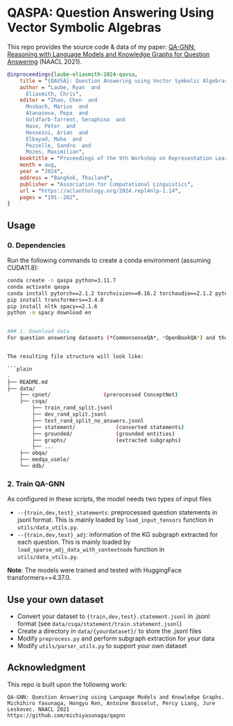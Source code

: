 # QASPA: Question Answering Using Vector Symbolic Algebras

This repo provides the source code & data of my paper: [QA-GNN: Reasoning with Language Models and Knowledge Graphs for Question Answering](https://arxiv.org/abs/2104.06378) (NAACL 2021).
```bib
@inproceedings{laube-eliasmith-2024-qavsa,
    title = "{QAVSA}: Question Answering using Vector Symbolic Algebras",
    author = "Laube, Ryan  and
      Eliasmith, Chris",
    editor = "Zhao, Chen  and
      Mosbach, Marius  and
      Atanasova, Pepa  and
      Goldfarb-Tarrent, Seraphina  and
      Hase, Peter  and
      Hosseini, Arian  and
      Elbayad, Maha  and
      Pezzelle, Sandro  and
      Mozes, Maximilian",
    booktitle = "Proceedings of the 9th Workshop on Representation Learning for NLP (RepL4NLP-2024)",
    month = aug,
    year = "2024",
    address = "Bangkok, Thailand",
    publisher = "Association for Computational Linguistics",
    url = "https://aclanthology.org/2024.repl4nlp-1.14",
    pages = "191--202",
}
```


## Usage
### 0. Dependencies
Run the following commands to create a conda environment (assuming CUDA11.8):
```bash
conda create -n qaspa python=3.11.7
conda activate qaspa
conda install pytorch==2.1.2 torchvision==0.16.2 torchaudio==2.1.2 pytorch-cuda=11.8 -c pytorch -c nvidia
pip install transformers==3.4.0
pip install nltk spacy==2.1.6
python -m spacy download en


### 1. Download data
For question answering datasets (*CommonsenseQA*, *OpenBookQA*) and the ConceptNet knowledge graph, follow process described by https://github.com/michiyasunaga/qagnn


The resulting file structure will look like:

```plain
.
├── README.md
├── data/
    ├── cpnet/                 (prerocessed ConceptNet)
    ├── csqa/
        ├── train_rand_split.jsonl
        ├── dev_rand_split.jsonl
        ├── test_rand_split_no_answers.jsonl
        ├── statement/             (converted statements)
        ├── grounded/              (grounded entities)
        ├── graphs/                (extracted subgraphs)
        ├── ...
    ├── obqa/
    ├── medqa_usmle/
    └── ddb/
```

### 2. Train QA-GNN
As configured in these scripts, the model needs two types of input files
* `--{train,dev,test}_statements`: preprocessed question statements in jsonl format. This is mainly loaded by `load_input_tensors` function in `utils/data_utils.py`.
* `--{train,dev,test}_adj`: information of the KG subgraph extracted for each question. This is mainly loaded by `load_sparse_adj_data_with_contextnode` function in `utils/data_utils.py`.


**Note**: The models were trained and tested with HuggingFace transformers==4.37.0.


## Use your own dataset
- Convert your dataset to  `{train,dev,test}.statement.jsonl` in .jsonl format (see `data/csqa/statement/train.statement.jsonl`)
- Create a directory in `data/{yourdataset}/` to store the .jsonl files
- Modify `preprocess.py` and perform subgraph extraction for your data
- Modify `utils/parser_utils.py` to support your own dataset


## Acknowledgment
This repo is built upon the following work:
```
QA-GNN: Question Answering using Language Models and Knowledge Graphs. Michihiro Yasunaga, Hongyu Ren, Antoine Bosselut, Percy Liang, Jure Leskovec. NAACL 2021
https://github.com/michiyasunaga/qagnn
```
